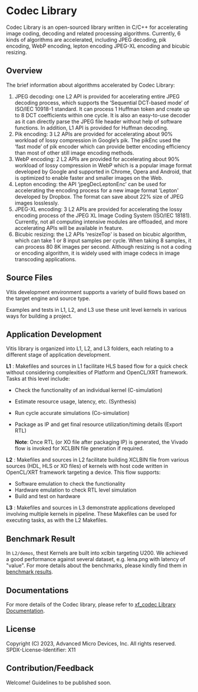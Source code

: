 # Codec Library

Codec Library is an open-sourced library written in C/C++ for accelerating image coding, decoding and related processing algorithms. Currently, 6 kinds of algorithms are accelerated, including JPEG decoding, pik encoding, WebP encoding, lepton encoding JPEG-XL encoding and bicubic resizing.

## Overview

The brief information about algorithms accelerated by Codec Library:

1. JPEG decoding: one L2 API is provided for accelerating entire JPEG decoding process, which supports the ‘Sequential DCT-based mode’ of ISO/IEC 10918-1 standard. It can process 1 Huffman token and create up to 8 DCT coefficients within one cycle. It is also an easy-to-use decoder as it can directly parse the JPEG file header without help of software functions. In addition, L1 API is provided for Huffman decoding.
2. Pik encoding: 3 L2 APIs are provided for accelerating about 90% workload of lossy compression in Google’s pik. The pikEnc used the ‘fast mode’ of pik encoder which can provide better encoding efficiency than most of other still image encoding methods.
3. WebP encoding: 2 L2 APIs are provided for accelerating about 90% workload of lossy compression in WebP which is a popular image format developed by Google and supported in Chrome, Opera and Android, that is optimized to enable faster and smaller images on the Web.
4. Lepton encoding: the API ‘jpegDecLeptonEnc’ can be used for accelerating the encoding process for a new image format 'Lepton' developed by Dropbox. The format can save about 22% size of JPEG images losslessly.
5. JPEG-XL encoding: 3 L2 APIs are provided for accelerating the lossy encoding process of the JPEG XL Image Coding System (ISO/IEC 18181). Currently, not all computing intensive modules are offloaded, and more accelerating APIs will be available in feature.
6. Bicubic resizing: the L2 APIs 'resizeTop' is based on bicubic algorithm, which can take 1 or 8 input samples per cycle. When taking 8 samples, it can process 80 8K images per second. Although resizing is not a coding or encoding algorithm, it is widely used with image codecs in image transcoding applications.

## Source Files

Vitis development environment supports a variety of build flows based on the target engine and source type.

Examples and tests in L1, L2, and L3 use these unit level kernels in various ways for building a project.

## Application Development
Vitis library is organized into L1, L2, and L3 folders, each relating to a different stage of application development.

**L1** :
      Makefiles and sources in L1 facilitate HLS based flow for a quick check without considering complexities of Platform and OpenCL/XRT framework. Tasks at this level include:

* Check the functionality of an individual kernel (C-simulation)
* Estimate resource usage, latency, etc. (Synthesis)
* Run cycle accurate simulations (Co-simulation)
* Package as IP and get final resource utilization/timing details (Export RTL)
       
	**Note**:  Once RTL (or XO file after packaging IP) is generated, the Vivado flow is invoked for XCLBIN file generation if required.

**L2** :
       Makefiles and sources in L2 facilitate building XCLBIN file from various sources (HDL, HLS or XO files) of kernels with host code written in OpenCL/XRT framework targeting a device. This flow supports:

* Software emulation to check the functionality
* Hardware emulation to check RTL level simulation
* Build and test on hardware

**L3** :
       Makefiles and sources in L3 demonstrate applications developed involving multiple kernels in pipeline. These Makefiles can be used for executing tasks, as with the L2 Makefiles.

## Benchmark Result

In `L2/demos`, thest Kernels are built into xclbin targeting U200. We achieved a good performance against several dataset, e.g. lena.png with latency of "value". For more details about the benchmarks, please kindly find them in [benchmark results](https://docs.xilinx.com/r/en-US/Vitis_Libraries/codec/benchmark.html).

## Documentations

For more details of the Codec library, please refer to [xf_codec Library Documentation](https://docs.xilinx.com/r/en-US/Vitis_Libraries/codec/index.html).

## License

Copyright (C) 2023, Advanced Micro Devices, Inc. All rights reserved.
SPDX-License-Identifier: X11


## Contribution/Feedback

Welcome! Guidelines to be published soon.


